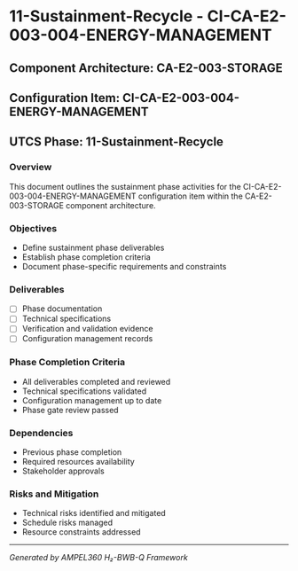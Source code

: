 # 11-Sustainment-Recycle - CI-CA-E2-003-004-ENERGY-MANAGEMENT

## Component Architecture: CA-E2-003-STORAGE
## Configuration Item: CI-CA-E2-003-004-ENERGY-MANAGEMENT
## UTCS Phase: 11-Sustainment-Recycle

### Overview
This document outlines the sustainment phase activities for the CI-CA-E2-003-004-ENERGY-MANAGEMENT configuration item within the CA-E2-003-STORAGE component architecture.

### Objectives
- Define sustainment phase deliverables
- Establish phase completion criteria
- Document phase-specific requirements and constraints

### Deliverables
- [ ] Phase documentation
- [ ] Technical specifications
- [ ] Verification and validation evidence
- [ ] Configuration management records

### Phase Completion Criteria
- All deliverables completed and reviewed
- Technical specifications validated
- Configuration management up to date
- Phase gate review passed

### Dependencies
- Previous phase completion
- Required resources availability
- Stakeholder approvals

### Risks and Mitigation
- Technical risks identified and mitigated
- Schedule risks managed
- Resource constraints addressed

---
*Generated by AMPEL360 H₂-BWB-Q Framework*

